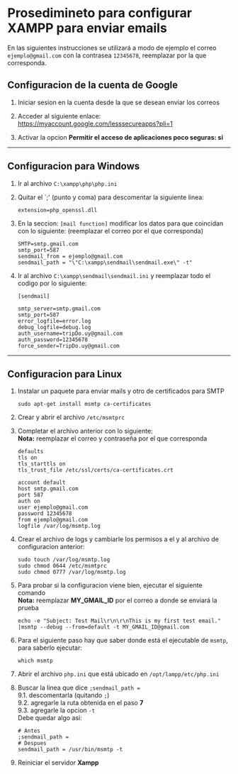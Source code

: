 # Prosedimineto para configurar XAMPP para enviar emails

En las siguientes instrucciones se utilizará a modo de ejemplo el correo `ejemplo@gmail.com` con la contrasea `12345678`, reemplazar por la que corresponda.

## Configuracion de la cuenta de Google

1. Iniciar sesion en la cuenta desde la que se desean enviar los correos

2. Acceder al siguiente enlace: https://myaccount.google.com/lesssecureapps?pli=1

3. Activar la opcion **Permitir el acceso de aplicaciones poco seguras: si**

----------------------------------------------------------------------

## Configuracion para Windows

1. Ir al archivo `C:\xampp\php\php.ini`

2. Quitar el `;' (punto y coma)  para descomentar la siguiente linea:
    ```
    extension=php_openssl.dll 
    ```

3. En la seccion: `[mail function]` modificar los datos para que coincidan con lo siguiente: (reemplazar el correo por el que corresponda)
    ```
    SMTP=smtp.gmail.com
    smtp_port=587
    sendmail_from = ejemplo@gmail.com
    sendmail_path = "\"C:\xampp\sendmail\sendmail.exe\" -t"
    ```

4. Ir al archivo `C:\xampp\sendmail\sendmail.ini` y reemplazar todo el codigo por lo siguiente:
    ```
    [sendmail]

    smtp_server=smtp.gmail.com
    smtp_port=587
    error_logfile=error.log
    debug_logfile=debug.log
    auth_username=tripDo.uy@gmail.com
    auth_password=12345678
    force_sender=TripDo.uy@gmail.com
    ```

----------------------------------------------------------------------

## Configuracion para Linux

1. Instalar un paquete para enviar mails y otro de certificados para SMTP
	```
	sudo apt-get install msmtp ca-certificates
	```

2. Crear y abrir el archivo `/etc/msmtprc`


3. Completar el archivo anterior con lo siguiente:   
	**Nota:** reemplazar el correo y contraseña por el que corresponda
	```
	defaults
	tls on
	tls_starttls on
	tls_trust_file /etc/ssl/certs/ca-certificates.crt

	account default
	host smtp.gmail.com
	port 587
	auth on
	user ejemplo@gmail.com
	password 12345678
	from ejemplo@gmail.com
	logfile /var/log/msmtp.log
	```

4. Crear el archivo de logs y cambiarle los permisos a el y al archivo de configuracion anterior:
	```
	sudo touch /var/log/msmtp.log
	sudo chmod 0644 /etc/msmtprc
	sudo chmod 0777 /var/log/msmtp.log
	```

6. Para probar si la configuracion viene bien, ejecutar el siguiente comando  
	**Nota:** reemplazar **MY_GMAIL_ID** por el correo a donde se enviará la prueba
	```
	echo -e "Subject: Test Mail\r\n\r\nThis is my first test email." |msmtp --debug --from=default -t MY_GMAIL_ID@gmail.com
	```

7. Para el siguiente paso hay que saber donde está el ejecutable de `msmtp`, para saberlo ejecutar:
	```
	which msmtp
	```

8. Abrir el archivo `php.ini` que está ubicado en `/opt/lampp/etc/php.ini`

9. Buscar la linea que dice `;sendmail_path = `  
	9.1. descomentarla (quitando `;`)  
	9.2. agregarle la ruta obtenida  en el paso **7**  
	9.3. agregarle la opcion `-t`  
	Debe quedar algo asi:
	```
	# Antes
	;sendmail_path = 
	# Despues
	sendmail_path = /usr/bin/msmtp -t
	```

10. Reiniciar el servidor **Xampp**






